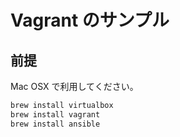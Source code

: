 # Vagrant のサンプル

## 前提

Mac OSX で利用してください。

```bash
brew install virtualbox
brew install vagrant
brew install ansible
```
